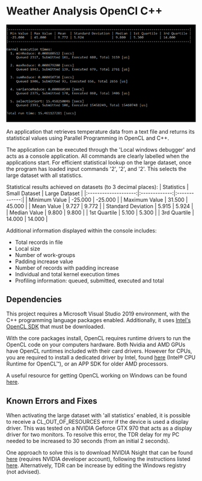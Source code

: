 # Weather Analysis OpenCl C++

![Large dataset results](results/large-dataset.png)

An application that retrieves temperature data from a text file and returns its statistical values using Parallel Programming in OpenCL and C++.

The application can be executed through the 'Local windows debugger' and acts as a console application.
All commands are clearly labelled when the applications start. For efficient statistical lookup on the large dataset, once the program has loaded input commands '2', '2', and '2'. This selects the large dataset with all statistics.

Statistical results achieved on datasets (to 3 decimal places):
|  Statistics          | Small Dataset | Large Dataset |
|:--------------------:|:-------------:|:-------------:|
|  Minimum Value       |    -25.000    |    -25.000    |
|  Maximum Value       |     31.500    |     45.000    |
|  Mean Value          |      9.727    |      9.772    |
|  Standard Deviation  |      5.915    |      5.924    |
|  Median Value        |      9.800    |      9.800    |
|  1st Quartile        |      5.100    |      5.300    |
|  3rd Quartile        |     14.000    |     14.000    |

Additional information displayed within the console includes:

- Total records in file
- Local size
- Number of work-groups
- Padding increase value
- Number of records with padding increase
- Individual and total kernel execution times
- Profiling information: queued, submitted, executed and total

## Dependencies

This project requires a Microsoft Visual Studio 2019 environment, with the C++ programming language packages enabled. Additionally, it uses [Intel's OpenCL SDK](https://software.intel.com/content/www/us/en/develop/tools/opencl-sdk.html) that must be downloaded.

With the core packages install, OpenCL requires runtime drivers to run the OpenCL code on your computers hardware. Both Nvidia and AMD GPUs have OpenCL runtimes included with their card drivers. However for CPUs, you are required to install a dedicated driver by Intel, found [here](https://software.intel.com/content/www/us/en/develop/articles/opencl-drivers.html) (Intel® CPU Runtime for OpenCL™), or an APP SDK for older AMD processors.

A useful resource for getting OpenCL working on Windows can be found [here](https://streamhpc.com/blog/2015-03-16/how-to-install-opencl-on-windows/).

## Known Errors and Fixes

When activating the large dataset with 'all statistics' enabled, it is possible to receive a CL_OUT_OF_RESOURCES error if the device is used a display driver. This was tested on a NVIDIA Geforce GTX 970 that acts as a display driver for two monitors. To resolve this error, the TDR delay for my PC needed to be increased to 30 seconds (from an initial 2 seconds).

One approach to solve this is to download NVIDIA Nsight that can be found [here](https://developer.nvidia.com/nsight-visual-studio-edition) (requires NVIDIA developer account), following the instructions listed [here](https://docs.nvidia.com/gameworks/content/developertools/desktop/timeout_detection_recovery.htm). Alternatively, TDR can be increase by editing the Windows registry (not advised).
